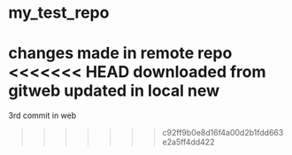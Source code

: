 # my_test_repo
changes made in remote repo
<<<<<<< HEAD
downloaded from gitweb
updated in local new 
=======
3rd commit in web
>>>>>>> c92ff9b0e8d16f4a00d2b1fdd663e2a5ff4dd422
